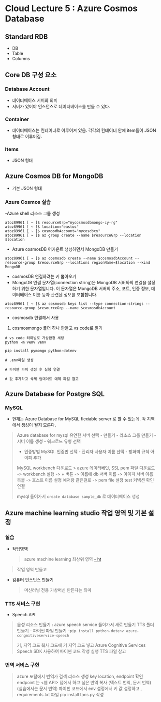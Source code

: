 # Cloud Lecture 5 : Azure Cosmos Database 

## Standard RDB 
- DB
- Table
- Columns

## Core DB 구성 요소

### Database Account
- 데이터베이스 서버의 의미 
- 서버가 있어야 인스턴스로 데이터베이스를 만들 수 있다. 

### Container 
- 데이터베이스는 컨테이너로 이루어져 있음. 각각의 컨테이너 안에 item들이 JSON 형태로 이루어짐.

### Items
- JSON 형태


## Azure Cosmos DB for MongoDB 
- 기본 JSON 형태 

### Azure Cosmos 실습

-Azure shell 리소스 그룹 생성 
```
atoz89961 [ ~ ]$ resourceGrp="mycosmosdbmongo-cy-rg"
atoz89961 [ ~ ]$ location="eastus"
atoz89961 [ ~ ]$ cosmosdbAccount="mycosdbcy"
atoz89961 [ ~ ]$ az group create --name $resourceGrp --location $location

```
- Azure  cosmosDB 어카운트 생성하면서 MongoDB 만들기 
```
atoz89961 [ ~ ]$ az cosmosdb create --name $cosmosdbAccount --resource-group $resourceGrp --locations regionName=$location --kind MongoDB
```
- cosmosDB 연결하려는 키 뽑아오기
- MongoDB 연결 문자열(connection string)은 MongoDB 서버와의 연결을 설정하기 위한 문자열입니다. 이 문자열은 MongoDB 서버의 주소, 포트, 인증 정보, 데이터베이스 이름 등과 관련된 정보를 포함합니다.
```
atoz89961 [ ~ ]$ az cosmosdb keys list --type connection-strings --resource-group $resourceGrp --name $cosmosdbAccount
```

- cosmosdb 연결해서 사용
1. cosmosmongo 폴더 하나 만들고 vs code로 열기
```
# vs code 터미널로 가상환경 세팅
python -m venv venv 

pip install pymongo python-dotenv

# .env파일 생성

# 파이썬 파이 생성 후 실행 연결 

# 값 추가하고 삭제 업데이트 예제 파일 참고 

```

## Azure Database for Postgre SQL 

### MySQL 
- 현재는 Azure Database for MySQL flexiable server 로 할 수 있는데. 각 지역에서 생성이 될지 모른다. 

> Azure database for mysql 유연한 서버 선택 - 만들기 - 리소스 그룹 만들기 - 서버 이름 생성 - 워크로드 유형 선택 
> - 인증방법 MySQL 인증만 선택 - 관리자 사용자 이름 선택 - 방화벽 규칙 아이피 추가 
>
> MySQL workbench 다운로드 > azure 데이터베잇, SSL pem 파일 다운로드 -> workbench 실행 -> + 버튼 -> 이름에 db 서버 이름 -> 아이피 서버 이름 복붙 
> -> 호스트 이름 설정 애저랑 같은걸로 -> pem file 설정  test 커넥션 확인 연결 
>
> mysql 들어가서  ``` create database sample_db ``` 로 데이터베이스 생성 


## Azure machine learning studio 작업 영역 및 기본 설정 

### 실습 
- 작업영역
  > azure machine learning 최상위 영역 
[- ht](https://ml.azure.com/home?tid=fd02e20e-0ff3-4c05-98e2-ca7c15b5031b)
> 작업 영역 만들고 
- 컴퓨터 인스턴스 만들기 
  > 머신러닝 전용 가상머신 만든다는 의미 

### TTS 서비스 구현 
- Speech API 
> 음성 리소스 만들기 : azure speech service 들어가서 새로 만들기
> TTS 폴더 만들기 - 파이썬 파일 만들기 -```pip install python-dotenv azure-congnitiveservice-speech```
> 
> 키, 지역 코드 복사 
> 코드에 키 지역 코드 넣고  Azure Cognitive Services Speech SDK 사용하여 파이썬 코드 작성 실행 TTS 파일 참고 


### 번역 서비스 구현 
> azure 포탈에서 번역가 검색 
> 리소스 생성
> key location, endpoint 확인 endpoint 는 <웹 API> 탭에서 하고 싶은 번역 복사 (텍스트 번역, 문서 번역) (실습에서는 문서 번역) 
> 파이썬 코드에서 env 설정에서 키 값 설정하고 , requirements.txt 파일 pip install 
> tans.py 작성 
> 